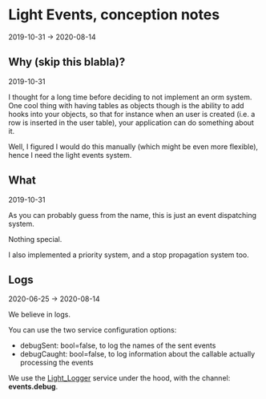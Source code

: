 Light Events, conception notes
==================
2019-10-31 -> 2020-08-14




Why (skip this blabla)?
----------
2019-10-31


I thought for a long time before deciding to not implement an orm system.
One cool thing with having tables as objects though is the ability to add hooks into your objects, so that for instance
when an user is created (i.e. a row is inserted in the user table), your application can do something about it.

Well, I figured I would do this manually (which might be even more flexible), hence I need the light events system.





What
---------
2019-10-31


As you can probably guess from the name, this is just an event dispatching system.

Nothing special.

I also implemented a priority system, and a stop propagation system too.



Logs
-----------
2020-06-25 -> 2020-08-14


We believe in logs.

You can use the two service configuration options:

- debugSent:    bool=false, to log the names of the sent events
- debugCaught:  bool=false, to log information about the callable actually processing the events


We use the [Light_Logger](https://github.com/lingtalfi/Light_Logger) service under the hood, with the channel: **events.debug**.


